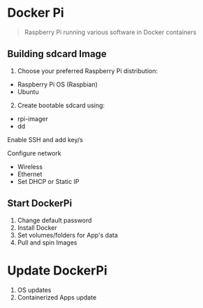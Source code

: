 # Docker Pi

> Raspberry Pi running various software in Docker containers

## Building sdcard Image

1. Choose your preferred Raspberry Pi distribution:
- Raspberry Pi OS (Raspbian)
- Ubuntu

2. Create bootable sdcard using:
- rpi-imager
- dd

Enable SSH and add key/s

Configure network
- Wireless
- Ethernet
- Set DHCP or Static IP

## Start DockerPi
1. Change default password
2. Install Docker
3. Set volumes/folders for App's data
4. Pull and spin Images

# Update DockerPi
1. OS updates
2. Containerized Apps update
